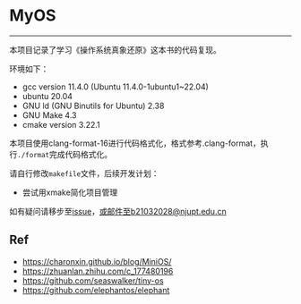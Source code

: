 # MyOS
--------
本项目记录了学习《操作系统真象还原》这本书的代码复现。

环境如下：

- gcc version 11.4.0 (Ubuntu 11.4.0-1ubuntu1~22.04)
- ubuntu 20.04
- GNU ld (GNU Binutils for Ubuntu) 2.38
- GNU Make 4.3
- cmake version 3.22.1

本项目使用clang-format-16进行代码格式化，格式参考.clang-format，执行`./format`完成代码格式化。

请自行修改`makefile`文件，后续开发计划：

- 尝试用xmake简化项目管理

如有疑问请移步至[issue](https://github.com/Charonxin/MyOS/issues)，或邮件至b21032028@njupt.edu.cn



## Ref

- https://charonxin.github.io/blog/MiniOS/
- https://zhuanlan.zhihu.com/c_177480196
- https://github.com/seaswalker/tiny-os
- https://github.com/elephantos/elephant

